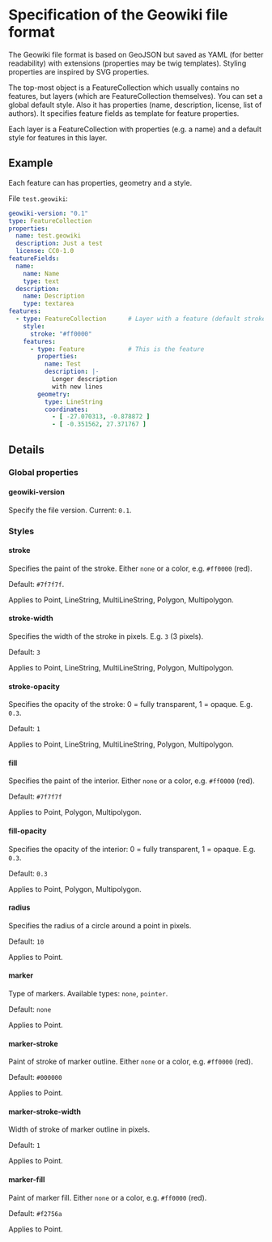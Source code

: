 # Specification of the Geowiki file format
The Geowiki file format is based on GeoJSON but saved as YAML (for better readability) with extensions (properties may be twig templates). Styling properties are inspired by SVG properties.

The top-most object is a FeatureCollection which usually contains no features, but layers (which are FeatureCollection themselves). You can set a global default style. Also it has properties (name, description, license, list of authors). It specifies feature fields as template for feature properties.

Each layer is a FeatureCollection with properties (e.g. a name) and a default style for features in this layer.

## Example
Each feature can has properties, geometry and a style.

File `test.geowiki`:
```yaml
geowiki-version: "0.1"
type: FeatureCollection
properties:
  name: test.geowiki
  description: Just a test
  license: CC0-1.0
featureFields:
  name:
    name: Name
    type: text
  description:
    name: Description
    type: textarea
features:
  - type: FeatureCollection      # Layer with a feature (default stroke color red)
    style:
      stroke: "#ff0000"
    features:
      - type: Feature            # This is the feature
        properties:
          name: Test
          description: |-
            Longer description
            with new lines
        geometry:
          type: LineString
          coordinates:
            - [ -27.070313, -0.878872 ]
            - [ -0.351562, 27.371767 ]
```

## Details
### Global properties
#### geowiki-version
Specify the file version. Current: `0.1`.

### Styles
#### stroke
Specifies the paint of the stroke. Either `none` or a color, e.g. `#ff0000` (red).

Default: `#7f7f7f`.

Applies to Point, LineString, MultiLineString, Polygon, Multipolygon.

#### stroke-width
Specifies the width of the stroke in pixels. E.g. `3` (3 pixels).

Default: `3`

Applies to Point, LineString, MultiLineString, Polygon, Multipolygon.

#### stroke-opacity
Specifies the opacity of the stroke: 0 = fully transparent, 1 = opaque. E.g. `0.3`.

Default: `1`

Applies to Point, LineString, MultiLineString, Polygon, Multipolygon.

#### fill
Specifies the paint of the interior. Either `none` or a color, e.g. `#ff0000` (red).

Default: `#7f7f7f`

Applies to Point, Polygon, Multipolygon.

#### fill-opacity
Specifies the opacity of the interior: 0 = fully transparent, 1 = opaque. E.g. `0.3`.

Default: `0.3`

Applies to Point, Polygon, Multipolygon.

#### radius
Specifies the radius of a circle around a point in pixels.

Default: `10`

Applies to Point.

#### marker
Type of markers. Available types: `none`, `pointer`.

Default: `none`

Applies to Point.

#### marker-stroke
Paint of stroke of marker outline. Either `none` or a color, e.g. `#ff0000` (red).

Default: `#000000`

Applies to Point.

#### marker-stroke-width
Width of stroke of marker outline in pixels.

Default: `1`

Applies to Point.

#### marker-fill
Paint of marker fill. Either `none` or a color, e.g. `#ff0000` (red).

Default: `#f2756a`

Applies to Point.
